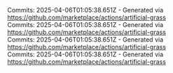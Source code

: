 Commits: 2025-04-06T01:05:38.651Z - Generated via https://github.com/marketplace/actions/artificial-grass
<br>
Commits: 2025-04-06T01:05:38.651Z - Generated via https://github.com/marketplace/actions/artificial-grass
<br>
Commits: 2025-04-06T01:05:38.651Z - Generated via https://github.com/marketplace/actions/artificial-grass
<br>
Commits: 2025-04-06T01:05:38.651Z - Generated via https://github.com/marketplace/actions/artificial-grass
<br>
